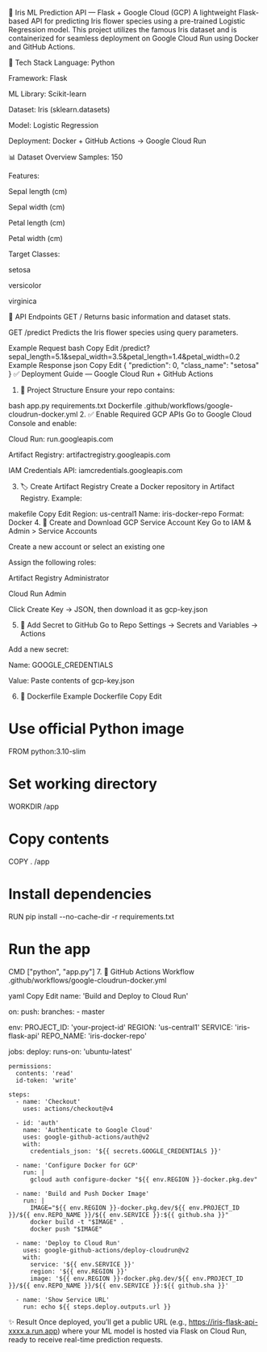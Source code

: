 🌸 Iris ML Prediction API — Flask + Google Cloud (GCP)
A lightweight Flask-based API for predicting Iris flower species using a pre-trained Logistic Regression model. This project utilizes the famous Iris dataset and is containerized for seamless deployment on Google Cloud Run using Docker and GitHub Actions.

🚀 Tech Stack
Language: Python

Framework: Flask

ML Library: Scikit-learn

Dataset: Iris (sklearn.datasets)

Model: Logistic Regression

Deployment: Docker + GitHub Actions → Google Cloud Run

📊 Dataset Overview
Samples: 150

Features:

Sepal length (cm)

Sepal width (cm)

Petal length (cm)

Petal width (cm)

Target Classes:

setosa

versicolor

virginica

🔌 API Endpoints
GET /
Returns basic information and dataset stats.

GET /predict
Predicts the Iris flower species using query parameters.

Example Request
bash
Copy
Edit
/predict?sepal_length=5.1&sepal_width=3.5&petal_length=1.4&petal_width=0.2
Example Response
json
Copy
Edit
{
  "prediction": 0,
  "class_name": "setosa"
}
✅ Deployment Guide — Google Cloud Run + GitHub Actions
1. 📁 Project Structure
Ensure your repo contains:

bash
app.py
requirements.txt
Dockerfile
.github/workflows/google-cloudrun-docker.yml
2. ✅ Enable Required GCP APIs
Go to Google Cloud Console and enable:

Cloud Run: run.googleapis.com

Artifact Registry: artifactregistry.googleapis.com

IAM Credentials API: iamcredentials.googleapis.com

3. 🏷️ Create Artifact Registry
Create a Docker repository in Artifact Registry. Example:

makefile
Copy
Edit
Region: us-central1
Name: iris-docker-repo
Format: Docker
4. 🔑 Create and Download GCP Service Account Key
Go to IAM & Admin > Service Accounts

Create a new account or select an existing one

Assign the following roles:

Artifact Registry Administrator

Cloud Run Admin

Click Create Key → JSON, then download it as gcp-key.json

5. 🔐 Add Secret to GitHub
Go to Repo Settings → Secrets and Variables → Actions

Add a new secret:

Name: GOOGLE_CREDENTIALS

Value: Paste contents of gcp-key.json

6. 🐳 Dockerfile Example
Dockerfile
Copy
Edit
# Use official Python image
FROM python:3.10-slim

# Set working directory
WORKDIR /app

# Copy contents
COPY . /app

# Install dependencies
RUN pip install --no-cache-dir -r requirements.txt

# Run the app
CMD ["python", "app.py"]
7. 🧠 GitHub Actions Workflow
.github/workflows/google-cloudrun-docker.yml

yaml
Copy
Edit
name: 'Build and Deploy to Cloud Run'

on:
  push:
    branches:
      - master

env:
  PROJECT_ID: 'your-project-id'
  REGION: 'us-central1'
  SERVICE: 'iris-flask-api'
  REPO_NAME: 'iris-docker-repo'

jobs:
  deploy:
    runs-on: 'ubuntu-latest'

    permissions:
      contents: 'read'
      id-token: 'write'

    steps:
      - name: 'Checkout'
        uses: actions/checkout@v4

      - id: 'auth'
        name: 'Authenticate to Google Cloud'
        uses: google-github-actions/auth@v2
        with:
          credentials_json: '${{ secrets.GOOGLE_CREDENTIALS }}'

      - name: 'Configure Docker for GCP'
        run: |
          gcloud auth configure-docker "${{ env.REGION }}-docker.pkg.dev"

      - name: 'Build and Push Docker Image'
        run: |
          IMAGE="${{ env.REGION }}-docker.pkg.dev/${{ env.PROJECT_ID }}/${{ env.REPO_NAME }}/${{ env.SERVICE }}:${{ github.sha }}"
          docker build -t "$IMAGE" .
          docker push "$IMAGE"

      - name: 'Deploy to Cloud Run'
        uses: google-github-actions/deploy-cloudrun@v2
        with:
          service: '${{ env.SERVICE }}'
          region: '${{ env.REGION }}'
          image: '${{ env.REGION }}-docker.pkg.dev/${{ env.PROJECT_ID }}/${{ env.REPO_NAME }}/${{ env.SERVICE }}:${{ github.sha }}'

      - name: 'Show Service URL'
        run: echo ${{ steps.deploy.outputs.url }}
✨ Result
Once deployed, you’ll get a public URL (e.g., https://iris-flask-api-xxxx.a.run.app) where your ML model is hosted via Flask on Cloud Run, ready to receive real-time prediction requests.